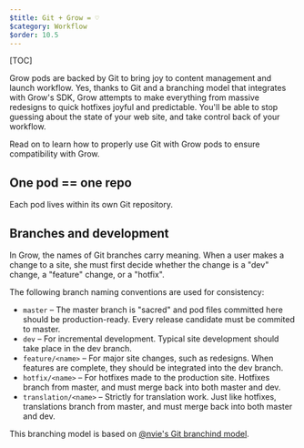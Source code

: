 ```yaml
---
$title: Git + Grow = ♡
$category: Workflow
$order: 10.5
---
```

[TOC]

Grow pods are backed by Git to bring joy to content management and launch workflow. Yes, thanks to Git and a branching model that integrates with Grow's SDK, Grow attempts to make everything from massive redesigns to quick hotfixes joyful and predictable. You'll be able to stop guessing about the state of your web site, and take control back of your workflow.

Read on to learn how to properly use Git with Grow pods to ensure compatibility with Grow.

## One pod == one repo

Each pod lives within its own Git repository.

## Branches and development

In Grow, the names of Git branches carry meaning. When a user makes a change to a site, she must first decide whether the change is a "dev" change, a "feature" change, or a "hotfix".

The following branch naming conventions are used for consistency:

- `master` – The master branch is "sacred" and pod files committed here should be production-ready. Every release candidate must be commited to master.
- `dev` – For incremental development. Typical site development should take place in the dev branch.
- `feature/<name>` – For major site changes, such as redesigns. When features are complete, they should be integrated into the dev branch.
- `hotfix/<name>` – For hotfixes made to the production site. Hotfixes branch from master, and must merge back into both master and dev.
- `translation/<name>` – Strictly for translation work. Just like hotfixes, translations branch from master, and must merge back into both master and dev.

This branching model is based on [@nvie's Git branchind model](http://nvie.com/posts/a-successful-git-branching-model/).
